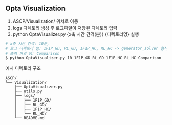 ## Opta Visualization

1. ASCP/Visualization/ 위치로 이동
2. logs 디렉토리 생성 후 로그파일이 저장된 디렉토리 입력
3. python OptaVisualizer.py {x축 시간 간격(분)} {디렉토리명} 실행
```bash
# x축 시간 간격: 10분, 
# 로그 디렉토리 명: 1F1P_GD, RL_GD, 1F1P_HC, RL_HC -> generator_solver 형식 이어야 함.
# 출력 파일 명: Comparison
$ python OptaVisualizer.py 10 1F1P_GD RL_GD 1F1P_HC RL_HC Comparison
```
예시 디렉토리 구조
```
ASCP/
└── Visualization/
    ├── OptaVisualizer.py
    ├── utils.py
    ├── logs/
    │   ├── 1F1P_GD/
    │   ├── RL_GD/
    │   ├── 1F1P_HC/
    │   └── RL_HC/
    └── README.md
```
